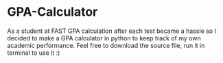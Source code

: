 # GPA-Calculator
As a student at FAST GPA calculation after each test became a hassle so I decided to make a GPA calculator in python to keep track of my own academic performance. Feel free to download the source file, run it in terminal to use it :)
